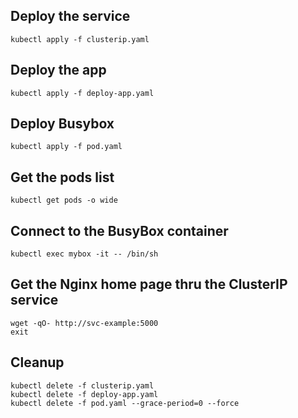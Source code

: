
## Deploy the service

    kubectl apply -f clusterip.yaml

## Deploy the app

    kubectl apply -f deploy-app.yaml

## Deploy Busybox

    kubectl apply -f pod.yaml

## Get the pods list

    kubectl get pods -o wide

## Connect to the BusyBox container

    kubectl exec mybox -it -- /bin/sh

## Get the Nginx home page thru the ClusterIP service

    wget -qO- http://svc-example:5000
    exit

## Cleanup

    kubectl delete -f clusterip.yaml
    kubectl delete -f deploy-app.yaml
    kubectl delete -f pod.yaml --grace-period=0 --force